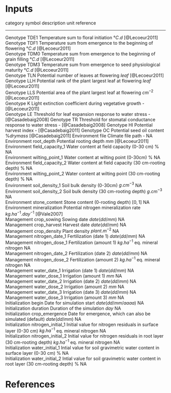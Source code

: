 


# Inputs


category         symbol               description                                                                           unit                                reference         
---------------  -------------------  ------------------------------------------------------------------------------------  ----------------------------------  ------------------
Genotype         TDE1                 Temperature sum to floral initiation                                                  $°C.d$                              [@Lecoeur2011]    
Genotype         TDF1                 Temperature sum from emergence to the beginning of flowering                          $°C.d$                              [@Lecoeur2011]    
Genotype         TDM0                 Temperature sum from emergence to the beginning of grain filling                      $°C.d$                              [@Lecoeur2011]    
Genotype         TDM3                 Temperature sum from emergence to seed physiological maturity                         $°C.d$                              [@Lecoeur2011]    
Genotype         TLN                  Potential number of leaves at flowering                                               $leaf$                              [@Lecoeur2011]    
Genotype         LLH                  Potential rank of the plant largest leaf at flowering                                 $leaf$                              [@Lecoeur2011]    
Genotype         LLS                  Potential area of the plant largest leaf at flowering                                 $cm^{-2}$                           [@Lecoeur2011]    
Genotype         K                    Light extinction coefficient during vegetative growth                                 -                                   [@Lecoeur2011]    
Genotype         LE                   Threshold for leaf expansion response to water stress                                 -                                   [@Casadebaig2008] 
Genotype         TR                   Threshold for stomatal conductance response to water stress                           -                                   [@Casadebaig2008] 
Genotype         HI                   Potential harvest index                                                               -                                   [@Casadebaig2011] 
Genotype         OC                   Potential seed oil content                                                            $\% dry mass$                       [@Casadebaig2011] 
Environment      file                 Climate file path                                                                     -                                   NA                
Environment      root_depth           Potential rooting depth                                                               $mm$                                [@Lecoeur2011]    
Environment      field_capacity_1     Water content at field capacity (0-30 cm)                                             $\%$                                NA                
Environment      wilting_point_1      Water content at wilting point (0-30cm)                                               $\%$                                NA                
Environment      field_capacity_2     Water content at field capacity (30 cm-rooting depth)                                 $\%$                                NA                
Environment      wilting_point_2      Water content at wilting point (30 cm-rooting depth)                                  $\%$                                NA                
Environment      soil_density_1       Soil bulk density (0-30cm)                                                            $g.cm^{-3}$                         NA                
Environment      soil_density_2       Soil bulk density (30 cm-rooting depth)                                               $g.cm^{-3}$                         NA                
Environment      stone_content        Stone content (0-rooting depth)                                                       $[0,1]$                             NA                
Environment      mineralization       Potential nitrogen mineralization rate                                                $kg.ha^{-1}.day^{-1}$               [@Vale2007]       
Management       crop_sowing          Sowing date                                                                           $date (dd/mm)$                      NA                
Management       crop_harvest         Harvest date                                                                          $date (dd/mm)$                      NA                
Management       crop_density         Plant density                                                                         $plant.m^{-2}$                      NA                
Management       nitrogen_date_1      Fertilization (date 1)                                                                $date (dd/mm)$                      NA                
Management       nitrogen_dose_1      Fertilization (amount 1)                                                              $kg.ha^{-1}$ eq. mineral nitrogen   NA                
Management       nitrogen_date_2      Fertilization (date 2)                                                                $date (dd/mm)$                      NA                
Management       nitrogen_dose_2      Fertilization (amount 2)                                                              $kg.ha^{-1}$ eq. mineral nitrogen   NA                
Management       water_date_1         Irrigation (date 1)                                                                   $date (dd/mm)$                      NA                
Management       water_dose_1         Irrigation (amount 1)                                                                 $mm$                                NA                
Management       water_date_2         Irrigation (date 2)                                                                   $date (dd/mm)$                      NA                
Management       water_dose_2         Irrigation (amount 2)                                                                 $mm$                                NA                
Management       water_date_3         Irrigation (date 3)                                                                   $date (dd/mm)$                      NA                
Management       water_dose_3         Irrigation (amount 3)                                                                 $mm$                                NA                
Initialization   begin                Date for simulation start                                                             $date (dd/mm/aaaa)$                 NA                
Initialization   duration             Duration of the simulation                                                            $day$                               NA                
Initialization   crop_emergence       Date for emergence, which can also be simulated (default)                             $date (dd/mm)$                      NA                
Initialization   nitrogen_initial_1   Initial value for nitrogen residuals in surface layer  (0-30 cm)                      $kg.ha^{-1}$ eq. mineral nitrogen   NA                
Initialization   nitrogen_initial_2   Initial value for nitrogen residuals in root layer (30 cm-rooting depth)              $kg.ha^{-1}$ eq. mineral nitrogen   NA                
Initialization   water_initial_1      Intial value for soil gravimetric water content in surface layer  (0-30 cm)           $\%$                                NA                
Initialization   water_initial_2      Intial value for soil gravimetric water content in root layer (30 cm-rooting depth)   $\%$                                NA                

# References 
